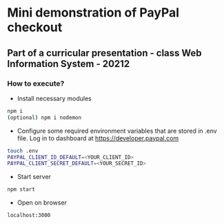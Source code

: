 # Mini demonstration of PayPal checkout
## Part of a curricular presentation - class Web Information System - 20212

### How to execute?

- Install necessary modules
```sh
npm i
(optional) npm i nodemon
```

- Configure some required environment variables that are stored in .env file. Log in to dashboard at https://developer.paypal.com
```sh
touch .env
PAYPAL_CLIENT_ID_DEFAULT=<YOUR_CLIENT_ID>
PAYPAL_CLIENT_SECRET_DEFAULT=<YOUR_SECRET_ID>
```

- Start server
```sh
npm start
```

- Open on browser
```sh
localhost:3000
```